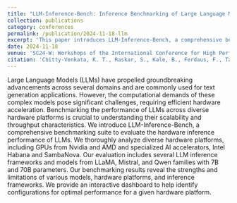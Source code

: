 ```yaml
---
title: "LLM-Inference-Bench: Inference Benchmarking of Large Language Models on AI Accelerators"
collection: publications
category: conferences
permalink: /publication/2024-11-18-llm
excerpt: 'This paper introduces LLM-Inference-Bench, a comprehensive benchmarking suite to evaluate the hardware inference performance of LLMs by thoroughly analyzing diverse hardware platforms, including GPUs from Nvidia and AMD, as well as specialized AI accelerators such as Intel Habana and SambaNova.'
date: 2024-11-18
venue: 'SC24-W: Workshops of the International Conference for High Performance Computing, Networking, Storage and Analysis'
citation: 'Chitty-Venkata, K. T., Raskar, S., Kale, B., Ferdaus, F., Tanikanti, A., Raffenetti, K., Taylor, V., Emani, V., Vishwanath, V. (2024). &quot;LLM-Inference-Bench: Inference Benchmarking of Large Language Models on AI Accelerators.&quot; <i> In SC24-W: Workshops of the International Conference for High Performance Computing, Networking, Storage and Analysis</i>. (pp. 1362-1379). IEEE.'
---
```


Large Language Models (LLMs) have propelled groundbreaking advancements across several domains and are commonly used for text generation applications. However, the computational demands of these complex models pose significant challenges, requiring efficient hardware acceleration. Benchmarking the performance of LLMs across diverse hardware platforms is crucial to understanding their scalability and throughput characteristics. We introduce LLM-Inference-Bench, a comprehensive benchmarking suite to evaluate the hardware inference performance of LLMs. We thoroughly analyze diverse hardware platforms, including GPUs from Nvidia and AMD and specialized AI accelerators, Intel Habana and SambaNova. Our evaluation includes several LLM inference frameworks and models from LLaMA, Mistral, and Qwen families with 7B and 70B parameters. Our benchmarking results reveal the strengths and limitations of various models, hardware platforms, and inference frameworks. We provide an interactive dashboard to help identify configurations for optimal performance for a given hardware platform.

<!--
# slidesurl: 'http://academicpages.github.io/files/slides1.pdf'
# paperurl: 'http://academicpages.github.io/files/paper1.pdf'
# bibtexurl: 'http://academicpages.github.io/files/bibtex1.bib'
# citation: 'Your Name, You. (2009). &quot;Paper Title Number 1.&quot; <i>Journal 1</i>. 1(1).'
The contents above will be part of a list of publications, if the user clicks the link for the publication than the contents of section will be rendered as a full page, allowing you to provide more information about the paper for the reader. When publications are displayed as a single page, the contents of the above "citation" field will automatically be included below this section in a smaller font.-->
